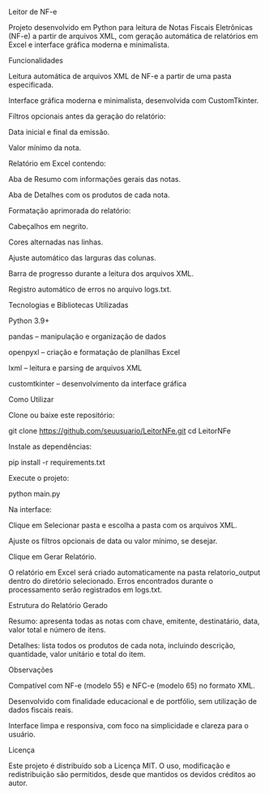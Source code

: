 Leitor de NF-e

Projeto desenvolvido em Python para leitura de Notas Fiscais Eletrônicas (NF-e) a partir de arquivos XML, com geração automática de relatórios em Excel e interface gráfica moderna e minimalista.

Funcionalidades

Leitura automática de arquivos XML de NF-e a partir de uma pasta especificada.

Interface gráfica moderna e minimalista, desenvolvida com CustomTkinter.

Filtros opcionais antes da geração do relatório:

Data inicial e final da emissão.

Valor mínimo da nota.

Relatório em Excel contendo:

Aba de Resumo com informações gerais das notas.

Aba de Detalhes com os produtos de cada nota.

Formatação aprimorada do relatório:

Cabeçalhos em negrito.

Cores alternadas nas linhas.

Ajuste automático das larguras das colunas.

Barra de progresso durante a leitura dos arquivos XML.

Registro automático de erros no arquivo logs.txt.

Tecnologias e Bibliotecas Utilizadas

Python 3.9+

pandas – manipulação e organização de dados

openpyxl – criação e formatação de planilhas Excel

lxml – leitura e parsing de arquivos XML

customtkinter – desenvolvimento da interface gráfica

Como Utilizar

Clone ou baixe este repositório:

git clone https://github.com/seuusuario/LeitorNFe.git
cd LeitorNFe


Instale as dependências:

pip install -r requirements.txt


Execute o projeto:

python main.py


Na interface:

Clique em Selecionar pasta e escolha a pasta com os arquivos XML.

Ajuste os filtros opcionais de data ou valor mínimo, se desejar.

Clique em Gerar Relatório.

O relatório em Excel será criado automaticamente na pasta relatorio_output dentro do diretório selecionado.
Erros encontrados durante o processamento serão registrados em logs.txt.

Estrutura do Relatório Gerado

Resumo: apresenta todas as notas com chave, emitente, destinatário, data, valor total e número de itens.

Detalhes: lista todos os produtos de cada nota, incluindo descrição, quantidade, valor unitário e total do item.

Observações

Compatível com NF-e (modelo 55) e NFC-e (modelo 65) no formato XML.

Desenvolvido com finalidade educacional e de portfólio, sem utilização de dados fiscais reais.

Interface limpa e responsiva, com foco na simplicidade e clareza para o usuário.

Licença

Este projeto é distribuído sob a Licença MIT.
O uso, modificação e redistribuição são permitidos, desde que mantidos os devidos créditos ao autor.
